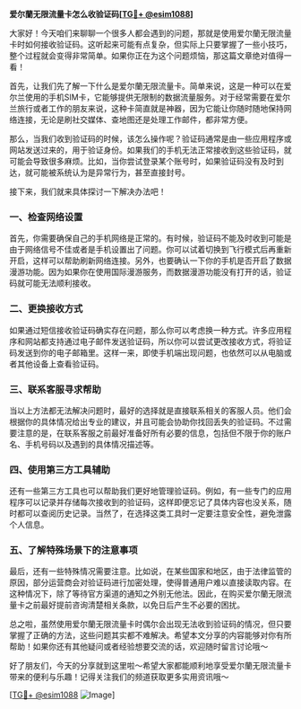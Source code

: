 **爱尔蘭无限流量卡怎么收验证码[[TG💪+ @esim1088](https://t.me/s/esim1088)]**

大家好！今天咱们来聊聊一个很多人都会遇到的问题，那就是使用爱尔蘭无限流量卡时如何接收验证码。这听起来可能有点复杂，但实际上只要掌握了一些小技巧，整个过程就会变得非常简单。如果你正在为这个问题烦恼，那这篇文章绝对值得一看！

首先，让我们先了解一下什么是爱尔蘭无限流量卡。简单来说，这是一种可以在爱尔兰使用的手机SIM卡，它能够提供无限制的数据流量服务。对于经常需要在爱尔兰旅行或者工作的朋友来说，这种卡简直就是神器，因为它能让你随时随地保持网络连接，无论是刷社交媒体、查地图还是处理工作邮件，都非常方便。

那么，当我们收到验证码的时候，该怎么操作呢？验证码通常是由一些应用程序或网站发送过来的，用于验证身份。如果我们的手机无法正常接收到这些验证码，就可能会导致很多麻烦。比如，当你尝试登录某个账号时，如果验证码没有及时到达，就可能被系统认为是异常行为，甚至直接封号。

接下来，我们就来具体探讨一下解决办法吧！

### 一、检查网络设置

首先，你需要确保自己的手机网络是正常的。有时候，验证码不能及时收到可能是由于网络信号不佳或者是手机设置出了问题。你可以试着切换到飞行模式后再重新开启，这样可以帮助刷新网络连接。另外，也要确认一下你的手机是否开启了数据漫游功能。因为如果你在使用国际漫游服务，而数据漫游功能没有打开的话，验证码就可能无法顺利接收。

### 二、更换接收方式

如果通过短信接收验证码确实存在问题，那么你可以考虑换一种方式。许多应用程序和网站都支持通过电子邮件发送验证码，所以你可以尝试更改接收方式，将验证码发送到你的电子邮箱里。这样一来，即使手机端出现问题，也依然可以从电脑或者其他设备上查看验证码。

### 三、联系客服寻求帮助

当以上方法都无法解决问题时，最好的选择就是直接联系相关的客服人员。他们会根据你的具体情况给出专业的建议，并且可能会协助你找回丢失的验证码。不过需要注意的是，在联系客服之前最好准备好所有必要的信息，包括但不限于你的账户名、手机号码以及遇到的具体情况描述等。

### 四、使用第三方工具辅助

还有一些第三方工具也可以帮助我们更好地管理验证码。例如，有一些专门的应用程序可以记录并存储每次接收到的验证码，这样即便忘记了具体内容也没关系，随时都可以查阅历史记录。当然了，在选择这类工具时一定要注意安全性，避免泄露个人信息。

### 五、了解特殊场景下的注意事项

最后，还有一些特殊情况需要注意。比如说，在某些国家和地区，由于法律监管的原因，部分运营商会对验证码进行加密处理，使得普通用户难以直接读取内容。在这种情况下，除了等待官方渠道的通知之外别无他法。因此，在购买爱尔蘭无限流量卡之前最好提前咨询清楚相关条款，以免日后产生不必要的困扰。

总之啦，虽然使用爱尔蘭无限流量卡时偶尔会出现无法收到验证码的情况，但只要掌握了正确的方法，这些问题其实都不难解决。希望本文分享的内容能够对你有所帮助！如果你还有其他疑问或者经验想要交流的话，欢迎随时留言讨论哦～

好了朋友们，今天的分享就到这里啦～希望大家都能顺利地享受爱尔蘭无限流量卡带来的便利与乐趣！记得关注我们的频道获取更多实用资讯哦～

[[TG💪+ @esim1088](https://t.me/s/esim1088) ![Image](https://i.postimg.cc/4NQfJmqS/Snipaste-2025-05-13-00-14-12.png)]